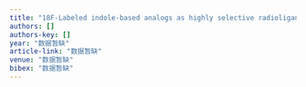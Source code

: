 ```yaml
---
title: "18F-Labeled indole-based analogs as highly selective radioligands for imaging sigma-2 receptors in the brain"
authors: []
authors-key: []
year: "数据暂缺"
article-link: "数据暂缺"
venue: "数据暂缺"
bibex: "数据暂缺"
---
```

